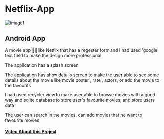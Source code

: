 # Netflix-App
![image1](https://user-images.githubusercontent.com/90563044/178348780-edf780ac-a249-4ecd-9468-66360521f5ab.jpeg)






<h2> Android App</h1>
<p> A movie app 📱🎦like Netflix that has a regester form and I had used 'google' text field to make the design more professional </p>
<p> The application has a splash screen</p>
<p> The application has show details screen to make the user able to see some details about the movie like movie poster , rate , actors, or add the movie to the favourits</p>
<p> I had used recycler view to make user able to browse movies with a good way and sqlite database to store user's favourite movies, and store users data</p>
<p> The user can search in the movies, can add movies that he want to favourite movies</p>
<h4><a href="https://drive.google.com/file/d/1H4hyhiLMbB40nyM0twJTUY6TYc65PMuv/view?usp=sharing">Video About this Project</a></h4>
